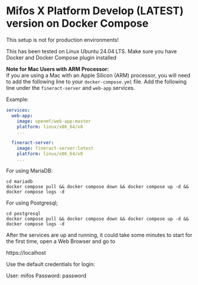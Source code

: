 # Mifos X Platform Develop (LATEST) version on Docker Compose

This setup is not for production environments!

This has been tested on Linux Ubuntu 24.04 LTS. Make sure you have Docker and Docker Compose plugin installed

**Note for Mac Users with ARM Processor:**  
If you are using a Mac with an Apple Silicon (ARM) processor, you will need to add the following line to your `docker-compose.yml` file. 
Add the following line under the `fineract-server` and `web-app` services.

Example:
```yaml
services:
  web-app:
    image: openmf/web-app:master
    platform: linux/x86_64/v8
    ...

  fineract-server:
    image: fineract-server:latest
    platform: linux/x86_64/v8
    ...
```

For using MariaDB:

```console
cd mariadb
docker compose pull && docker compose down && docker compose up -d && docker compose logs -d
```


For using Postgresql;

```console
cd postgresql
docker compose pull && docker compose down && docker compose up -d && docker compose logs -d
```

After the services are up and running, it could take some minutes to start for the first time, open a Web Browser and go to


https://localhost


Use the default credentials for login:

User: mifos
Password: password
